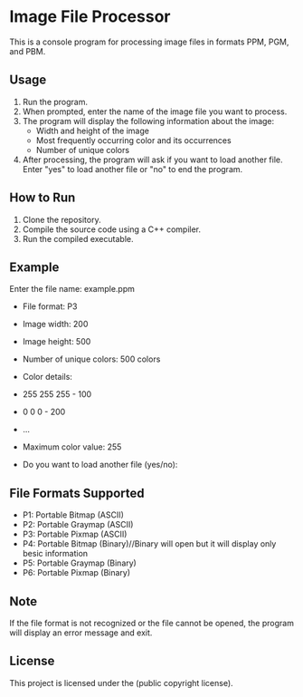# Image File Processor

This is a console program for processing image files in formats PPM, PGM, and PBM.

## Usage

1. Run the program.
2. When prompted, enter the name of the image file you want to process.
3. The program will display the following information about the image:
    - Width and height of the image
    - Most frequently occurring color and its occurrences
    - Number of unique colors
4. After processing, the program will ask if you want to load another file. Enter "yes" to load another file or "no" to end the program.

## How to Run

1. Clone the repository.
2. Compile the source code using a C++ compiler.
3. Run the compiled executable.

## Example
Enter the file name: example.ppm

- File format: P3
- Image width: 200
- Image height: 500
- Number of unique colors: 500 colors
- Color details:
- 255 255 255 - 100
- 0 0 0 - 200
- ...
- Maximum color value: 255

- Do you want to load another file (yes/no):

## File Formats Supported

- P1: Portable Bitmap (ASCII)
- P2: Portable Graymap (ASCII)
- P3: Portable Pixmap (ASCII)
- P4: Portable Bitmap (Binary)//Binary will open but it will display only besic information
- P5: Portable Graymap (Binary)
- P6: Portable Pixmap (Binary)

## Note

If the file format is not recognized or the file cannot be opened, the program will display an error message and exit.

## License

This project is licensed under the (public copyright license).